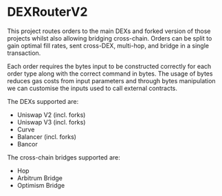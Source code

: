 # DEXRouterV2

This project routes orders to the main DEXs and forked version of those projects whilst also allowing bridging cross-chain. Orders can be split to gain optimal fill rates, sent cross-DEX, multi-hop, and bridge in a single transaction.

Each order requires the bytes input to be constructed correctly for each order type along with the correct command in bytes. The usage of bytes reduces gas costs from input parameters and through bytes manipulation we can customise the inputs used to call external contracts.

The DEXs supported are:

- Uniswap V2 (incl. forks)
- Uniswap V3 (incl. forks)
- Curve
- Balancer (incl. forks)
- Bancor

The cross-chain bridges supported are:

- Hop
- Arbitrum Bridge
- Optimism Bridge
